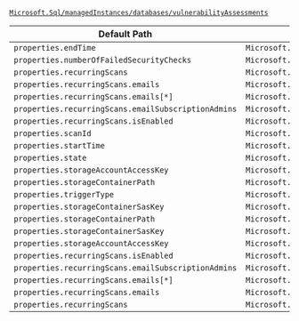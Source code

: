 [`Microsoft.Sql/managedInstances/databases/vulnerabilityAssessments`](https://docs.microsoft.com/en-us/azure/templates/microsoft.sql/managedinstances/databases/vulnerabilityassessments)

| Default Path | Alias |
|---|---|
| `properties.endTime` | `Microsoft.Sql/managedInstances/databases/vulnerabilityAssessments/endTime` |
| `properties.numberOfFailedSecurityChecks` | `Microsoft.Sql/managedInstances/databases/vulnerabilityAssessments/numberOfFailedSecurityChecks` |
| `properties.recurringScans` | `Microsoft.Sql/managedInstances/databases/vulnerabilityAssessments/recurringScans` |
| `properties.recurringScans.emails` | `Microsoft.Sql/managedInstances/databases/vulnerabilityAssessments/recurringScans.emails` |
| `properties.recurringScans.emails[*]` | `Microsoft.Sql/managedInstances/databases/vulnerabilityAssessments/recurringScans.emails[*]` |
| `properties.recurringScans.emailSubscriptionAdmins` | `Microsoft.Sql/managedInstances/databases/vulnerabilityAssessments/recurringScans.emailSubscriptionAdmins` |
| `properties.recurringScans.isEnabled` | `Microsoft.Sql/managedInstances/databases/vulnerabilityAssessments/recurringScans.isEnabled` |
| `properties.scanId` | `Microsoft.Sql/managedInstances/databases/vulnerabilityAssessments/scanId` |
| `properties.startTime` | `Microsoft.Sql/managedInstances/databases/vulnerabilityAssessments/startTime` |
| `properties.state` | `Microsoft.Sql/managedInstances/databases/vulnerabilityAssessments/state` |
| `properties.storageAccountAccessKey` | `Microsoft.Sql/managedInstances/databases/vulnerabilityAssessments/storageAccountAccessKey` |
| `properties.storageContainerPath` | `Microsoft.Sql/managedInstances/databases/vulnerabilityAssessments/storageContainerPath` |
| `properties.triggerType` | `Microsoft.Sql/managedInstances/databases/vulnerabilityAssessments/triggerType` |
| `properties.storageContainerSasKey` | `Microsoft.Sql/managedInstances/databases/vulnerabilityAssessments/storageContainerSasKey` |
| `properties.storageContainerPath` | `Microsoft.Sql/managedInstances/databases/vulnerabilityAssessments/default.storageContainerPath` |
| `properties.storageContainerSasKey` | `Microsoft.Sql/managedInstances/databases/vulnerabilityAssessments/default.storageContainerSasKey` |
| `properties.storageAccountAccessKey` | `Microsoft.Sql/managedInstances/databases/vulnerabilityAssessments/default.storageAccountAccessKey` |
| `properties.recurringScans.isEnabled` | `Microsoft.Sql/managedInstances/databases/vulnerabilityAssessments/default.recurringScans.isEnabled` |
| `properties.recurringScans.emailSubscriptionAdmins` | `Microsoft.Sql/managedInstances/databases/vulnerabilityAssessments/default.recurringScans.emailSubscriptionAdmins` |
| `properties.recurringScans.emails[*]` | `Microsoft.Sql/managedInstances/databases/vulnerabilityAssessments/default.recurringScans.emails[*]` |
| `properties.recurringScans.emails` | `Microsoft.Sql/managedInstances/databases/vulnerabilityAssessments/default.recurringScans.emails` |
| `properties.recurringScans` | `Microsoft.Sql/managedInstances/databases/vulnerabilityAssessments/default.recurringScans` |

